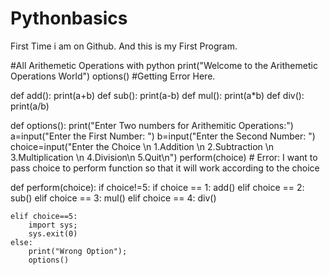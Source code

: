 Pythonbasics
============

First Time i am on Github.
And this is my First Program.

#All Arithemetic Operations with python
print("Welcome to the Arithemetic Operations World")
options()    #Getting Error Here.

def add():
	print(a+b)
def sub():
	print(a-b)
def mul():
	print(a*b)
def div():
	print(a/b)

def options():
	print("Enter Two numbers for Arithemitic Operations:")
	a=input("Enter the First Number: ")
	b=input("Enter the Second Number: ")
	choice=input("Enter the Choice \n 1.Addition \n 2.Subtraction \n 3.Multiplication \n 4.Division\n 5.Quit\n")
	perform(choice)    # Error: I want to pass choice to perform function so that it will work according to the choice

def perform(choice):
	if choice!=5:
		if choice == 1:
			add()
		elif choice == 2:
			sub()
		elif choice == 3:
			mul()
		elif choice == 4:
			div()

	elif choice==5:
		import sys;
		sys.exit(0)
	else:
		print("Wrong Option");
		options()

